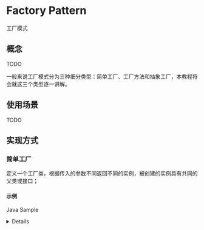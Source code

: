 # Factory Pattern
工厂模式

## 概念
TODO

一般来说工厂模式分为三种细分类型：简单工厂、工厂方法和抽象工厂，本教程将会就这三个类型逐一讲解。

## 使用场景
TODO

## 实现方式

### 简单工厂

定义一个工厂类，根据传入的参数不同返回不同的实例，被创建的实例具有共同的父类或接口；


#### 示例
Java Sample

<details>
```java
public class RuleConfigSource {
  public RuleConfig load(String path, String fileExtension) {
    IRuleConfigParser parser = RuleConfigParserFactory.createParser(fileExtension);
    if (parser == null) {
      throw new InvalidRuleConfigException("Rule Config file format is not supported:", fileExtension)
     }
    String configText = "";
    RuleConfig ruleConfig = parser.parse(configText);
    return ruleConfig;
  }
}

public class RuleConfigParserFactory {
  public class IRuleConfigParser createParser(String configFormat){
    IRuleConfigParser parser = null;
    if ("json".equalsIgnoreCase(configFormat)) {
      parser = new JsonRuleConfigParser();
    } else if ("xml".equalsIgnoreCase(configFormat)) {
      parser = new XmlRuleConfigParser();
    } else if ("txt".equalsIgnoreCase(configFormat)) {
      parser = new TxtRuleConfigParser();
    }
     return parser;
  }
}
```
</details>

Go Sample
```golang
// 共同的接口
type IRuleConfigParser interface {
   parse(string) RuleConfig
}

// 自定义结构体
type RuleConfig struct{}

// 具体产品角色
type JsonRuleConfigParser struct{}

func (JsonRuleConfigParser) parse(string) RuleConfig { return RuleConfig{} }

type XmlRuleConfigParser struct{}

func (XmlRuleConfigParser) parse(string) RuleConfig { return RuleConfig{} }

type TxtRuleConfigParser struct{}

func (TxtRuleConfigParser) parse(string) RuleConfig { return RuleConfig{} }

// 工厂角色
type RuleConfigParserFactory struct{}

func (RuleConfigParserFactory) createParser(configFormat string) IRuleConfigParser {
  var parser IRuleConfigParser
  if "json" == strings.ToLower(configFormat) {
    parser = new(JsonRuleConfigParser)
  } else if "xml" == strings.ToLower(configFormat) {
    parser = new(XmlRuleConfigParser)
  } else if "txt" == strings.ToLower(configFormat) {
    parser = new(TxtRuleConfigParser)
  }
  return parser
}

func NewRuleConfigParserFactory() RuleConfigParserFactory {
  return RuleConfigParserFactory{}
}

// 使用方
type RuleConfigSource struct{}

func (RuleConfigSource) load(path, fileExtension string) RuleConfig {
  var ruleConfig RuleConfig
  parser := NewRuleConfigParserFactory().createParser(fileExtension)
  if parser == nil {
    return ruleConfig
  }
  configText := ""
  ruleConfig = parser.parse(configText)
  return ruleConfig
}
```

#### 类图

从上述的Sample中我们可以观察到几个关键对象：抽象产品接口（IRuleConfigParser）、具体产品角色（JsonRuleConfigParser）和工厂角色（RuleConfigParserFactory），它们是简易工厂的重要组成部分。

![](factory_1.jpg)

#### 优化改进

另外我们可以发现上述的Sample其实存在优化的空间，我们每次调用RuleConfigParserFactory的createParser时都要创建一个新的parser，实际上parser可以复用，为了节省内存和对象的时间，我们可以先将parser创建然后缓存起来，当调用createParser的时候直接从缓存中取出parser对象使用。

Java Sample

```java
public class RuleConfigParserFactory {
    private static final Map<String, RuleConfigParser> cacheParser = new HashMap<>()
    static {
        cacheParser.put("json", new JsonRuleConfigParser());
        cacheParser.put("xml", new XmlRuleConfigParser());
        cacheParser.put("txt", new TxtRuleConfigParser());
    }
    
    public class IRuleConfigParser createParser(String configFormat){
        if (configFormat == null || configFormat.isEmpty()) {
             return null;
        }
        IRuleConfigParser parser = cacheParser.get(configFormat.toLowerCase());
        return parser;
    }
}
```


Go Sample
<details>
```golang
type RuleConfigParserFactory struct {
   cacheParser map[string]IRuleConfigParser
}

func (factory RuleConfigParserFactory) createParser(configFormat string) IRuleConfigParser {
   if configFormat == "" {
      return nil
   }
   return factory.cacheParser[configFormat]
}

func NewRuleConfigParserFactory() *RuleConfigParserFactory {
   factory := new(RuleConfigParserFactory)
   factory.cacheParser["json"] = new(JsonRuleConfigParser)
   factory.cacheParser["xml"] = new(XmlRuleConfigParser)
   factory.cacheParser["txt"] = new(TxtRuleConfigParser)

   return factory
}
```
</details>

#### 总结反思
简单工厂的代码实现中，有多出if分支，有违背开发原则，但在没有太多parser或者不需要频繁添加parser的情况下，也是没有太大问题的。